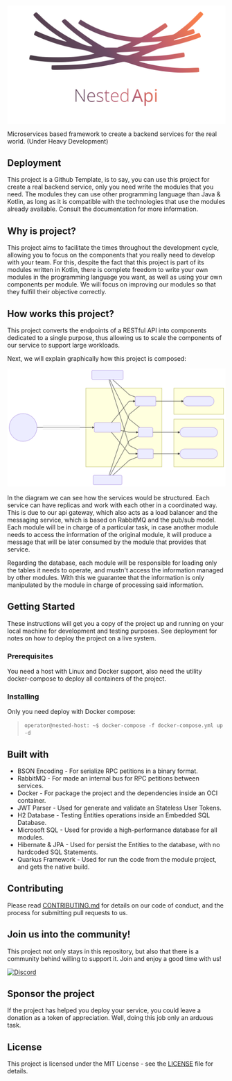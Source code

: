 <img src="./docs/assets/NestedApi-logo.svg?raw=true" alt="NestedApi Logo" align="center" />

Microservices based framework to create a backend services for the real world. (Under Heavy Development)

## Deployment 
This project is a Github Template, is to say, you can use this project for create a real backend service, only you need write the modules that you need. The modules they can use other programming language than Java & Kotlin, as long as it is compatible with the technologies that use the modules already available. Consult the documentation for more information.

## Why is project?
This project aims to facilitate the times throughout the development cycle, allowing you to focus on the components that you really need to develop with your team. For this, despite the fact that this project is part of its modules written in Kotlin, there is complete freedom to write your own modules in the programming language you want, as well as using your own components per module. We will focus on improving our modules so that they fulfill their objective correctly.

## How works this project?
This project converts the endpoints of a RESTful API into components dedicated to a single purpose, thus allowing us to scale the components of our service to support large workloads.

Next, we will explain graphically how this project is composed:

![NestedApiDiagram](./docs/assets/NestedApi-Diagram.svg?raw=true)

In the diagram we can see how the services would be structured. Each service can have replicas and work with each other in a coordinated way. This is due to our api gateway, which also acts as a load balancer and the messaging service, which is based on RabbitMQ and the pub/sub model. Each module will be in charge of a particular task, in case another module needs to access the information of the original module, it will produce a message that will be later consumed by the module that provides that service. 

Regarding the database, each module will be responsible for loading only the tables it needs to operate, and mustn't access the information managed by other modules. With this we guarantee that the information is only manipulated by the module in charge of processing said information.

## Getting Started
These instructions will get you a copy of the project up and running on your local machine for development and testing purposes. See deployment for notes on how to deploy the project on a live system.

### Prerequisites
You need a host with Linux and Docker support, also need the utility docker-compose to deploy all containers of the project.

### Installing
Only you need deploy with Docker compose:
> ``
operator@nested-host: ~$ docker-compose -f docker-compose.yml up -d
``

## Built with
* BSON Encoding - For serialize RPC petitions in a binary format.
* RabbitMQ - For made an internal bus for RPC petitions between services.
* Docker - For package the project and the dependencies inside an OCI container.
* JWT Parser - Used for generate and validate an Stateless User Tokens.
* H2 Database - Testing Entities operations inside an Embedded SQL Database.
* Microsoft SQL - Used for provide a high-performance database for all modules.
* Hibernate & JPA - Used for persist the Entities to the database, with no hardcoded SQL Statements.
* Quarkus Framework - Used for run the code from the module project, and gets the native build.

## Contributing 
Please read [CONTRIBUTING.md](./CONTRIBUTING.md) for details on our code of conduct, and the process for submitting pull requests to us.

## Join us into the community!
This project not only stays in this repository, but also that there is a community behind willing to support it. Join and enjoy a good time with us!

[![Discord](https://img.shields.io/discord/726426880823001248?label=Community&logo=discord&logoColor=ffffff&color=grey&labelColor=6A7EC2&style=for-the-badge)](https://discord.gg/t5D7PHz)

## Sponsor the project 
If the project has helped you deploy your service, you could leave a donation as a token of appreciation. Well, doing this job only an arduous task.

## License
This project is licensed under the MIT License - see the [LICENSE](./LICENSE) file for details.
